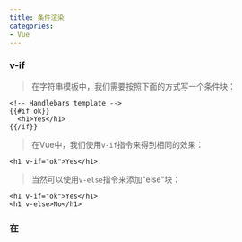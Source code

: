 ```yaml
---
title: 条件渲染
categories:
- Vue
---
```

### v-if    
>在字符串模板中，我们需要按照下面的方式写一个条件块：

```
<!-- Handlebars template -->
{{#if ok}}
  <h1>Yes</h1>
{{/if}}
```
>在Vue中，我们使用`v-if`指令来得到相同的效果：

```
<h1 v-if="ok">Yes</h1>
```
>当然可以使用`v-else`指令来添加"else"块：

```
<h1 v-if="ok">Yes</h1>
<h1 v-else>No</h1>
```

### 在<template>中添加`v-if`条件组    
>因为`v-if`是一个指令，它需要附属在一个元素上，但是当我们需要切换不止一个元素时怎么办呢？
>在这种情况下，我们需要使用在`<template>`中使用`v-if`，作为一个看不见的包装，最终的渲染
>结果是不包含`<template>`元素：

```
<template v-if="ok">
  <h1>Title</h1>
  <p>Paragraph 1</p>
  <p>Paragraph 2</p>
</template>
```
#### v-else    
>可以使用`v-else`指令来指出一个`v-if`的"else 块"：

```
<div v-if="Math.random() > 0.5">
  Now you see me
</div>
<div v-else>
  Now you don't
</div>
```
>`v-else`指令必须跟在`v-if`或`v-else-if`元素后面，否则它不会起作用。

#### v-else-if    
>在2.1.0中新添加的特性，可以多次链式的使用：

```
<div v-if="type === 'A'">
  A
</div>
<div v-else-if="type === 'B'">
  B
</div>
<div v-else-if="type === 'C'">
  C
</div>
<div v-else>
  Not A/B/C
</div>
```
>同样必须跟在`v-if`或`v-else-if`元素后面。

### 通过`key`控制元素的复用    
>Vue尝试尽可能高效的渲染元素，经常重新使用它们而不是重新从零开始渲染他们，为了使Vue更快
>这儿有一些有用的优点，比如，允许用户切换等了类型：

```
<template v-if="loginType === 'username'">
  <label>Username</label>
  <input placeholder="Enter your username">
</template>
<template v-else>
  <label>Email</label>
  <input placeholder="Enter your email address">
</template>
```
>然后切换`loginType`,将不会擦除用户已经输入的内容，因为两个模板都使用了同一个`<input>`
>改变的仅仅是`placeholder`.这样不是很好，Vue提供了一种方式来完善这个缺点，只需要添加
>一个唯一的`key`属性：

```
<template v-if="loginType === 'username'">
  <label>Username</label>
  <input placeholder="Enter your username" key="username-input">
</template>
<template v-else>
  <label>Email</label>
  <input placeholder="Enter your email address" key="email-input">
</template>
```
>注意`<label>`还是会重用的，因为它们有`key`属性。

#### v-show    
>`v-show`是一个有条件显示一个元素的指令，它的用法：

```
<h1 v-show="ok">Hello!</h1>
```
>区别是一个带有`v-show`的元素会在DOM中渲染并保留在DOM中，`v-show`仅仅是改变元素的`display`
>属性，**注意:**,`v-show`不支持`<template>`，与不与`v-else`一起工作。

#### v-if vs v-show    
>`v-if`条件为真时才渲染因为他要保证在切换过程中事件监听以及子组件正确的销毁并重建。
>`v-if`是"懒惰的",如果在初始渲染时，条件为false，它不会干任何事，只有当条件为true时，
>才会渲染。
>`v-show`的元素会不管初始条件渲染，它仅仅是基本的CSS切换。
>通常来讲，`v-if`切换时有较高的消耗，而`v-show`在初始化的时候有较高的消耗，如果你需要经常
>切换选择`v-show`,如果在运行时不太可能改变则选择`v-if`
